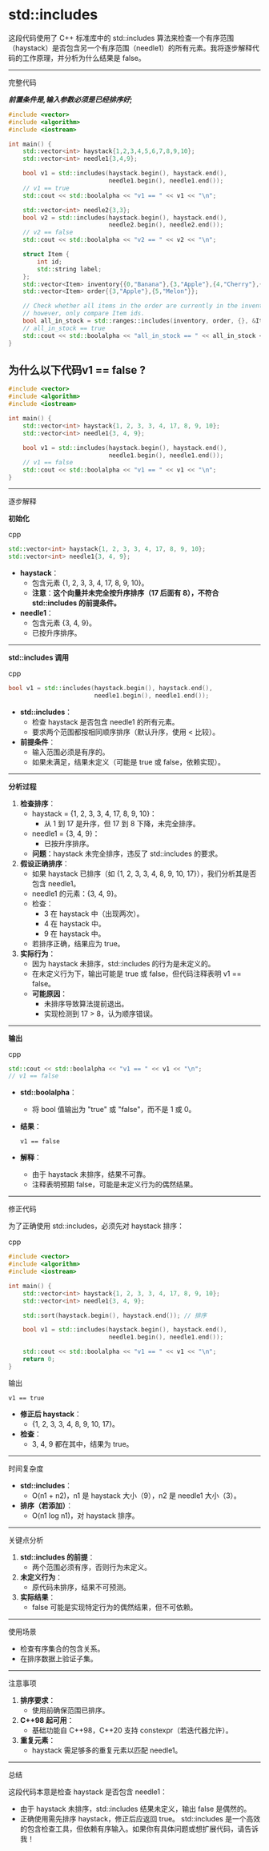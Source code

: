 #  std::includes 

这段代码使用了 C++ 标准库中的 std::includes 算法来检查一个有序范围（haystack）是否包含另一个有序范围（needle1）的所有元素。我将逐步解释代码的工作原理，并分析为什么结果是 false。

------

完整代码

***前置条件是,输入参数必须是已经排序好;***

```c++
#include <vector>
#include <algorithm>
#include <iostream>

int main() {
    std::vector<int> haystack{1,2,3,4,5,6,7,8,9,10};
    std::vector<int> needle1{3,4,9};

    bool v1 = std::includes(haystack.begin(), haystack.end(),
                            needle1.begin(), needle1.end());
    // v1 == true
    std::cout << std::boolalpha << "v1 == " << v1 << "\n";

    std::vector<int> needle2{3,3};
    bool v2 = std::includes(haystack.begin(), haystack.end(),
                            needle2.begin(), needle2.end());
    // v2 == false
    std::cout << std::boolalpha << "v2 == " << v2 << "\n";

    struct Item {
        int id;
        std::string label;
    };
    std::vector<Item> inventory{{0,"Banana"},{3,"Apple"},{4,"Cherry"},{5,"Melon"}};
    std::vector<Item> order{{3,"Apple"},{5,"Melon"}};

    // Check whether all items in the order are currently in the inventory,
    // however, only compare Item ids.
    bool all_in_stock = std::ranges::includes(inventory, order, {}, &Item::id, &Item::id);
    // all_in_stock == true
    std::cout << std::boolalpha << "all_in_stock == " << all_in_stock << "\n";
}
```

## 为什么以下代码v1 == false ?

```cpp
#include <vector>
#include <algorithm>
#include <iostream>

int main() {
    std::vector<int> haystack{1, 2, 3, 3, 4, 17, 8, 9, 10};
    std::vector<int> needle1{3, 4, 9};

    bool v1 = std::includes(haystack.begin(), haystack.end(),
                            needle1.begin(), needle1.end());
    // v1 == false
    std::cout << std::boolalpha << "v1 == " << v1 << "\n";
}
```

------

逐步解释

**初始化**

cpp

```cpp
std::vector<int> haystack{1, 2, 3, 3, 4, 17, 8, 9, 10};
std::vector<int> needle1{3, 4, 9};
```

- **haystack**：
  - 包含元素 {1, 2, 3, 3, 4, 17, 8, 9, 10}。
  - **注意**：**这个向量并未完全按升序排序（17 后面有 8），不符合 std::includes 的前提条件。**
- **needle1**：
  - 包含元素 {3, 4, 9}。
  - 已按升序排序。

------

**std::includes 调用**

cpp

```cpp
bool v1 = std::includes(haystack.begin(), haystack.end(),
                        needle1.begin(), needle1.end());
```

- **std::includes**：
  - 检查 haystack 是否包含 needle1 的所有元素。
  - 要求两个范围都按相同顺序排序（默认升序，使用 < 比较）。
- **前提条件**：
  - 输入范围必须是有序的。
  - 如果未满足，结果未定义（可能是 true 或 false，依赖实现）。

------

**分析过程**

1. **检查排序**：
   - haystack = {1, 2, 3, 3, 4, 17, 8, 9, 10}：
     - 从 1 到 17 是升序，但 17 到 8 下降，未完全排序。
   - needle1 = {3, 4, 9}：
     - 已按升序排序。
   - **问题**：haystack 未完全排序，违反了 std::includes 的要求。
2. **假设正确排序**：
   - 如果 haystack 已排序（如 {1, 2, 3, 3, 4, 8, 9, 10, 17}），我们分析其是否包含 needle1。
   - needle1 的元素：{3, 4, 9}。
   - 检查：
     - 3 在 haystack 中（出现两次）。
     - 4 在 haystack 中。
     - 9 在 haystack 中。
   - 若排序正确，结果应为 true。
3. **实际行为**：
   - 因为 haystack 未排序，std::includes 的行为是未定义的。
   - 在未定义行为下，输出可能是 true 或 false，但代码注释表明 v1 == false。
   - **可能原因**：
     - 未排序导致算法提前退出。
     - 实现检测到 17 > 8，认为顺序错误。

------

**输出**

cpp

```cpp
std::cout << std::boolalpha << "v1 == " << v1 << "\n";
// v1 == false
```

- **std::boolalpha**：

  - 将 bool 值输出为 "true" 或 "false"，而不是 1 或 0。

- **结果**：

  ```text
  v1 == false
  ```

- **解释**：

  - 由于 haystack 未排序，结果不可靠。
  - 注释表明预期 false，可能是未定义行为的偶然结果。

------

修正代码

为了正确使用 std::includes，必须先对 haystack 排序：

cpp

```cpp
#include <vector>
#include <algorithm>
#include <iostream>

int main() {
    std::vector<int> haystack{1, 2, 3, 3, 4, 17, 8, 9, 10};
    std::vector<int> needle1{3, 4, 9};

    std::sort(haystack.begin(), haystack.end()); // 排序

    bool v1 = std::includes(haystack.begin(), haystack.end(),
                            needle1.begin(), needle1.end());

    std::cout << std::boolalpha << "v1 == " << v1 << "\n";
    return 0;
}
```

输出

```text
v1 == true
```

- **修正后 haystack**：
  - {1, 2, 3, 3, 4, 8, 9, 10, 17}。
- **检查**：
  - 3, 4, 9 都在其中，结果为 true。

------

时间复杂度

- **std::includes**：
  - O(n1 + n2)，n1 是 haystack 大小（9），n2 是 needle1 大小（3）。
- **排序（若添加）**：
  - O(n1 log n1)，对 haystack 排序。

------

关键点分析

1. **std::includes 的前提**：
   - 两个范围必须有序，否则行为未定义。
2. **未定义行为**：
   - 原代码未排序，结果不可预测。
3. **实际结果**：
   - false 可能是实现特定行为的偶然结果，但不可依赖。

------

使用场景

- 检查有序集合的包含关系。
- 在排序数据上验证子集。

------

注意事项

1. **排序要求**：
   - 使用前确保范围已排序。
2. **C++98 起可用**：
   - 基础功能自 C++98，C++20 支持 constexpr（若迭代器允许）。
3. **重复元素**：
   - haystack 需足够多的重复元素以匹配 needle1。

------

总结

这段代码本意是检查 haystack 是否包含 needle1：

- 由于 haystack 未排序，std::includes 结果未定义，输出 false 是偶然的。
- 正确使用需先排序 haystack，修正后应返回 true。 std::includes 是一个高效的包含检查工具，但依赖有序输入。如果你有具体问题或想扩展代码，请告诉我！